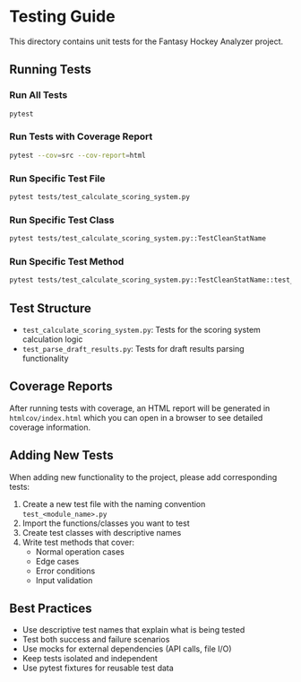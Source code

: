 # Testing Guide

This directory contains unit tests for the Fantasy Hockey Analyzer project.

## Running Tests

### Run All Tests
```bash
pytest
```

### Run Tests with Coverage Report
```bash
pytest --cov=src --cov-report=html
```

### Run Specific Test File
```bash
pytest tests/test_calculate_scoring_system.py
```

### Run Specific Test Class
```bash
pytest tests/test_calculate_scoring_system.py::TestCleanStatName
```

### Run Specific Test Method
```bash
pytest tests/test_calculate_scoring_system.py::TestCleanStatName::test_mapped_stat_names
```

## Test Structure

- `test_calculate_scoring_system.py`: Tests for the scoring system calculation logic
- `test_parse_draft_results.py`: Tests for draft results parsing functionality

## Coverage Reports

After running tests with coverage, an HTML report will be generated in `htmlcov/index.html` which you can open in a browser to see detailed coverage information.

## Adding New Tests

When adding new functionality to the project, please add corresponding tests:

1. Create a new test file with the naming convention `test_<module_name>.py`
2. Import the functions/classes you want to test
3. Create test classes with descriptive names
4. Write test methods that cover:
   - Normal operation cases
   - Edge cases
   - Error conditions
   - Input validation

## Best Practices

- Use descriptive test names that explain what is being tested
- Test both success and failure scenarios
- Use mocks for external dependencies (API calls, file I/O)
- Keep tests isolated and independent
- Use pytest fixtures for reusable test data 